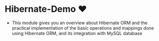 # Hibernate-Demo ❤️

- This module gives you an overview about Hibernate ORM and the practical implementation of the basic operations and mappings done using Hibernate ORM, and its integration with MySQL database
